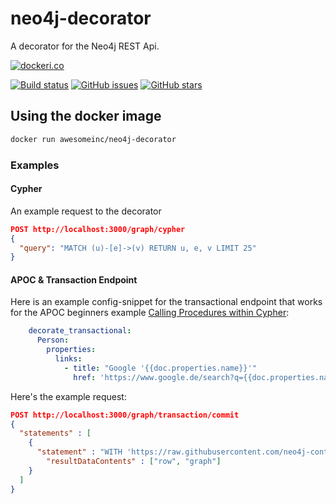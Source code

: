 # neo4j-decorator

A decorator for the Neo4j REST Api.

[![dockeri.co](http://dockeri.co/image/awesomeinc/neo4j-decorator)](https://hub.docker.com/r/awesomeinc/neo4j-decorator/)

[![Build status](https://travis-ci.org/awesome-inc/neo4j-decorator.svg?branch=master)](https://travis-ci.org/awesome-inc/neo4j-decorator/)
[![GitHub issues](https://img.shields.io/github/issues/awesome-inc/neo4j-decorator.svg "GitHub issues")](https://github.com/awesome-inc/neo4j-decorator)
[![GitHub stars](https://img.shields.io/github/stars/awesome-inc/neo4j-decorator "GitHub stars")](https://github.com/awesome-inc/neo4j-decorator)

## Using the docker image

```bash
docker run awesomeinc/neo4j-decorator
```

### Examples

#### Cypher

An example request to the decorator
```json
POST http://localhost:3000/graph/cypher
{
  "query": "MATCH (u)-[e]->(v) RETURN u, e, v LIMIT 25"
}
```

#### APOC & Transaction Endpoint

Here is an example config-snippet for the transactional endpoint that works for the APOC beginners example [Calling Procedures within Cypher](https://neo4j-contrib.github.io/neo4j-apoc-procedures/#_calling_procedures_within_cypher):

```yml
    decorate_transactional:
      Person:
        properties:
          links:
            - title: "Google '{{doc.properties.name}}'"
              href: 'https://www.google.de/search?q={{doc.properties.name}}'
```

Here's the example request:

```json
POST http://localhost:3000/graph/transaction/commit
{
  "statements" : [
    {
      "statement" : "WITH 'https://raw.githubusercontent.com/neo4j-contrib/neo4j-apoc-procedures/master/src/test/resources/person.json' AS url\nCALL apoc.load.json(url) YIELD value as person\nMERGE (p:Person {name:person.name})\nON CREATE SET p.age = person.age, p.children = size(person.children)\nRETURN p",
        "resultDataContents" : ["row", "graph"]
    }
  ]
}
```
